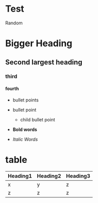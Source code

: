 # Test
Random

# Bigger Heading
## Second largest heading
### third
#### fourth

* bullet points
* bullet point
    * child bullet point
 
* **Bold words**
* *Italic Words*
 

# table
| **Heading1** | **Heading2** | **Heading3** |
|---------------|------------|----------------|
| x | y | z |
| z | z | z |
